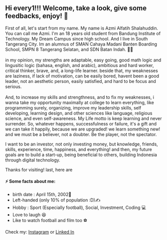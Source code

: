 ## Hi every1!!! Welcome, take a look, give some feedbacks, enjoy! 👋

First of all, let's start from my name. My name is Azmi Alfatih Shalahuddin. You can call me Azmi.
I'm an 18 years old student from Bandung Institute of Technology. My Dream Campus since high school. And I live in South Tangerang City.
Im an alumnus of SMAN Cahaya Madani Banten Boarding School, SMPN 8 Tangerang Selatan, and SDN Batan Indah. 👨‍🎓 <br>
<br>in my opinion, my strengths  are adaptable, easy going, good math logic and lingusitic logic (bahasa, english, and arabic), ambitious and hard worker, critical thinker, brave, and, a long-life learner.
beside that, my weaknesses are laziness, if lack of motivation, can be easily bored, havent been a good leader, not an aesthetic person, easily satisfied, and hard to be focus and serious.<br>
<br>And, to increase my skills and strengthness, and to fix my weaknesses, i wanna take my opportunity maximally at college to learn everything, like programming surely, organizing, improve my leadership skills, self developing, learning design, and other sciences like language, religious science, and even self-awareness.
My Life motto is keep learning and never surrender. So, whatever happens, successfulness or failure, it's a gift and we can take it happily, because we are upgraded! we learn something new! and we must be a believer, not a doubter. Be the player, not the spectator. 

I want to be an investor, not only investing money, but knowledge, friends, skills, experience, time, happiness, and everything! and then, my future goals are to build a start-up, being beneficial to others, building Indonesia through digital technology. 

Thanks for visiting! 
last, here are
#### ⚡ Some facts about me:
- birth date : April 15th, 2002🎈
- Left-handed (only 10% of population :D)✍
- Hobby : Sport (Especially football), Social, Investment, Coding 💻 
- Love to laugh 😆
- Like to watch football and film too ⚽

Check my:
<a href="https://www.instagram.com/aalfats/">Instagram</a> or
<a href="https://https://www.linkedin.com/in/azmi-shalahuddin-257178182/">Linked In</a>




